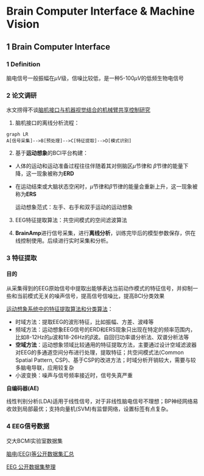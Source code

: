 # Brain Computer Interface & Machine Vision

## 1 Brain Computer Interface

### 1 Definition

脑电信号一般振幅在$\mu V$级，信噪比较低，是一种5-100$\mu V$的低频生物电信号

### 2 论文调研

水文捞得不谈[脑机接口与机器视觉结合的机械臂共享控制研究](C:\Users\user\Desktop\BCI\脑机接口与机器视觉结合的机械臂共享控制研究_徐阳.caj)

1. 脑机接口的离线分析流程：

```mermaid
graph LR
A[信号采集]-->B[预处理]-->C[特征提取]-->D[模式识别]
```

2. 基于**运动想象**的BCI平台构建：

- 人体的运动和运动准备过程往往伴随着其对侧脑区$\mu$节律和 $\beta$节律的能量下降，这一现象被称为**ERD**

- 在运动结束或大脑状态空闲时，$\mu$节律和$\beta$节律的能量会重新上升，这一现象被称为**ERS**

  运动想象范式：左手、右手和双手运动的运动想象

3. EEG特征提取算法：共空间模式的空间滤波算法

4. **BrainAmp**进行信号采集，进行**离线分析**，训练完毕后的模型参数保存，供在线控制使用。后续进行实时采集和分析。

### 3 特征提取

#### 目的

从采集得到的EEG原始信号中提取出能够表达当前动作模式的特征信号，并抑制一些和当前模式无关的噪声信号，提高信号信噪比，提高BCI分类效果

[运动想象系统中的特征提取算法和分类算法](https://blog.51cto.com/u_6811786/3791770)：

- 时域方法：提取EEG的波形特征，比如振幅、方差、波峰等
- 频域方法：运动想象EEG信号的ERD和ERS现象只出现在特定的频率范围内，比如8-12Hz的$\mu$波和18-26Hz的$\beta$波。自回归功率谱分析法、双谱分析法等
- **空域方法**：运动想象领域比较通用的特征提取方法，主要通过设计空域滤波器对EEG的多通道空间分布进行处理，提取特征；共空间模式法(Common Spatial Pattern, CSP)、基于CSP的改进方法；时域分析开销较大，需要与较多脑电导联，应用较复杂
- 小波变换：噪声与信号频率接近时，信号失真严重

**自编码器(AE)**

线性判别分析(LDA)适用于线性信号，对于非线性脑电信号不理想；BP神经网络易收敛到局部最优；支持向量机(SVM)有监督网络，设置标签有点复杂。

### 4 EEG信号数据



交大BCMI实验室数据集

[脑电(EEG)等公开数据集汇总](https://zhuanlan.zhihu.com/p/138286382)

[EEG 公开数据集整理](https://zhuanlan.zhihu.com/p/377480885)

